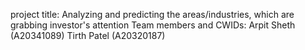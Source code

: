 project title: Analyzing and predicting the areas/industries, which are grabbing investor's attention
Team members and CWIDs: Arpit Sheth (A20341089) Tirth Patel (A20320187)